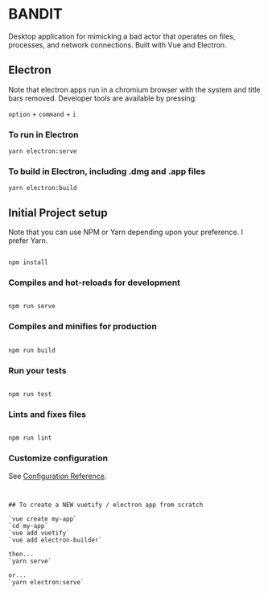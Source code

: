 # BANDIT

Desktop application for mimicking a bad actor that operates on files, processes, and network connections. Built with Vue and Electron.

## Electron

Note that electron apps run in a chromium browser with the system and title bars removed. Developer tools are available by pressing:

`option` + `command` + `i`

### To run in Electron

`yarn electron:serve`

### To build in Electron, including .dmg and .app files

`yarn electron:build`

## Initial Project setup

Note that you can use NPM or Yarn depending upon your preference. I prefer Yarn.

```

npm install

```

### Compiles and hot-reloads for development

```

npm run serve

```

### Compiles and minifies for production

```

npm run build

```

### Run your tests

```

npm run test

```

### Lints and fixes files

```

npm run lint

```

### Customize configuration

See [Configuration Reference](https://cli.vuejs.org/config/).

```

```

```

## To create a NEW vuetify / electron app from scratch

`vue create my-app`
`cd my-app`
`vue add vuetify`
`vue add electron-builder`

then...
`yarn serve`

or...
`yarn electron:serve`
```
